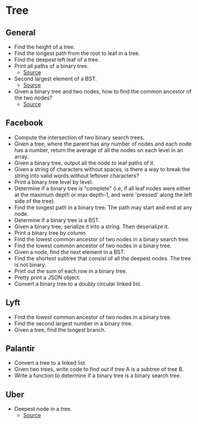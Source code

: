 Tree
==

## General

- Find the height of a tree.
- Find the longest path from the root to leaf in a tree.
- Find the deepest left leaf of a tree.
- Print all paths of a binary tree.
  - [Source](http://blog.gainlo.co/index.php/2016/04/15/print-all-paths-of-a-binary-tree/)
- Second largest element of a BST.
  - [Source](http://blog.gainlo.co/index.php/2016/06/03/second-largest-element-of-a-binary-search-tree/)
- Given a binary tree and two nodes, how to find the common ancestor of the two nodes?
  - [Source](http://blog.gainlo.co/index.php/2016/07/06/lowest-common-ancestor/)

## Facebook

- Compute the intersection of two binary search trees.
- Given a tree, where the parent has any number of nodes and each node has a number, return the average of all the nodes on each level in an array.
- Given a binary tree, output all the node to leaf paths of it.
- Given a string of characters without spaces, is there a way to break the string into valid words without leftover characters?
- Print a binary tree level by level.
- Determine if a binary tree is "complete" (i.e, if all leaf nodes were either at the maximum depth or max depth-1, and were 'pressed' along the left side of the tree).
- Find the longest path in a binary tree. The path may start and end at any node.
- Determine if a binary tree is a BST.
- Given a binary tree, serialize it into a string. Then deserialize it.
- Print a binary tree by column.
- Find the lowest common ancestor of two nodes in a binary search tree.
- Find the lowest common ancestor of two nodes in a binary tree.
- Given a node, find the next element in a BST.
- Find the shortest subtree that consist of all the deepest nodes. The tree is not binary.
- Print out the sum of each row in a binary tree.
- Pretty print a JSON object.
- Convert a binary tree to a doubly circular linked list.

## Lyft

- Find the lowest common ancestor of two nodes in a binary tree.
- Find the second largest number in a binary tree.
- Given a tree, find the longest branch.

## Palantir

- Convert a tree to a linked list.
- Given two trees, write code to find out if tree A is a subtree of tree B.
- Write a function to determine if a binary tree is a binary search tree.

## Uber

- Deepest node in a tree.
  - [Source](http://blog.gainlo.co/index.php/2016/04/26/deepest-node-in-a-tree/)
